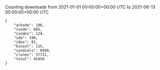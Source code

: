 
Counting downloads from 2021-01-01 00:00:00+00:00 UTC to 2021-06-13 00:00:00+00:00 UTC

```
{
    "arkode": 106,
    "cvode": 605,
    "cvodes": 124,
    "ida": 198,
    "idas": 81,
    "kinsol": 115,
    "sundials": 6509,
    "clones": 37721,
    "total": 45459
}
```
